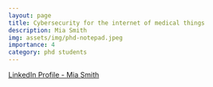 ```yaml
---
layout: page
title: Cybersecurity for the internet of medical things
description: Mia Smith
img: assets/img/phd-notepad.jpeg
importance: 4
category: phd students
---
```


[LinkedIn Profile - Mia Smith](https://www.linkedin.com/in/14-mia-smith/)
